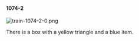#### 1074-2
![train-1074-2-0.png](https://github.com/lil-lab/nlvr/raw/master/nlvr/train/images/33/train-1074-2-0.png "train-1074-2-0.png")

There is a box with a yellow triangle and a blue item.